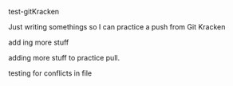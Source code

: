 test-gitKracken


Just writing somethings so I can practice a push from Git Kracken

add ing more stuff

adding more stuff to practice pull. 

testing for conflicts in file
